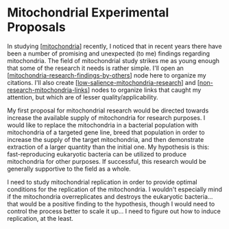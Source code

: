 # Mitochondrial Experimental Proposals

In studying [[mitochondria]] recently, I noticed that in recent years there have been a number of promising and unexpected (to me) findings regarding mitochondria.  The field of mitochondrial study strikes me as young enough that some of the research it needs is rather simple.  I'll open an [[mitochondria-research-findings-by-others]] node here to organize my citations.  I'll also create [[low-salience-mitochondria-research]] and [[non-research-mitochondria-links]] nodes to organize links that caught my attention, but which are of lesser quality/applicability.

My first proposal for mitochondrial research would be directed towards increase the available supply of mitochondria for research purposes.  I would like to replace the mitochondria in a bacterial population with mitochondria of a targeted gene line, breed that population in order to increase the supply of the target mitochondria, and then demonstrate extraction of a larger quantity than the initial one.  My hypothesis is this: fast-reproducing eukaryotic bacteria can be utilized to produce mitochondria for other purposes.  If successful, this research would be generally supportive to the field as a whole.

I need to study mitochondrial replication in order to provide optimal conditions for the replication of the mitochondria.  I wouldn't especially mind if the mitochondria overreplicates and destroys the eukaryotic bacteria... that would be a positive finding to the hypothesis, though I would need to control the process better to scale it up...  I need to figure out how to induce replication, at the least.

[//begin]: # "Autogenerated link references for markdown compatibility"
[mitochondria]: mitochondria "Mitochondria"
[mitochondria-research-findings-by-others]: mitochondria-research-findings-by-others "Mitochondria Research Findings by Others"
[low-salience-mitochondria-research]: low-salience-mitochondria-research "Low Salience Mitochondria Research"
[non-research-mitochondria-links]: non-research-mitochondria-links "Non Research Mitochondria Links"
[//end]: # "Autogenerated link references"